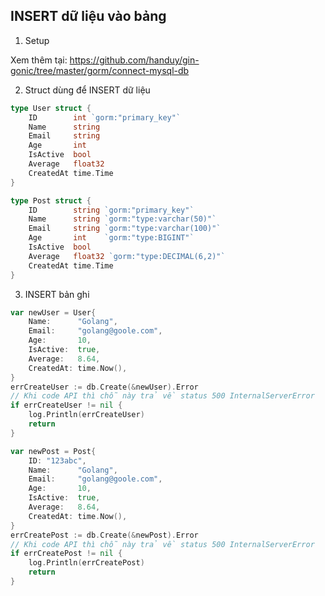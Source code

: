 ## INSERT dữ liệu vào bảng

1. Setup

Xem thêm tại: https://github.com/handuy/gin-gonic/tree/master/gorm/connect-mysql-db

2. Struct dùng để INSERT dữ liệu

```go
type User struct {
	ID        int `gorm:"primary_key"`
	Name      string
	Email     string
	Age       int
	IsActive  bool
	Average   float32
	CreatedAt time.Time
}
```

```go
type Post struct {
	ID        string `gorm:"primary_key"`
	Name      string `gorm:"type:varchar(50)"`
	Email     string `gorm:"type:varchar(100)"`
	Age       int    `gorm:"type:BIGINT"`
	IsActive  bool
	Average   float32 `gorm:"type:DECIMAL(6,2)"`
	CreatedAt time.Time
}
```

3. INSERT bản ghi

```go
var newUser = User{
	Name:      "Golang",
	Email:     "golang@goole.com",
	Age:       10,
	IsActive:  true,
	Average:   8.64,
	CreatedAt: time.Now(),
}
errCreateUser := db.Create(&newUser).Error
// Khi code API thì chỗ này trả về status 500 InternalServerError
if errCreateUser != nil {
	log.Println(errCreateUser)
	return
}

var newPost = Post{
	ID: "123abc",
	Name:      "Golang",
	Email:     "golang@goole.com",
	Age:       10,
	IsActive:  true,
	Average:   8.64,
	CreatedAt: time.Now(),
}
errCreatePost := db.Create(&newPost).Error
// Khi code API thì chỗ này trả về status 500 InternalServerError
if errCreatePost != nil {
	log.Println(errCreatePost)
	return
}
```